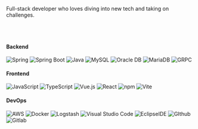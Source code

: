 Full-stack developer who loves diving into new tech and taking on challenges.

<br><br>

#### Backend
![Spring](https://img.shields.io/badge/Spring-6DB33F.svg?&style=for-the-badge&logo=Spring&logoColor=white) ![Spring Boot](https://img.shields.io/badge/SpringBoot-6DB33F.svg?&style=for-the-badge&logo=SpringBoot&logoColor=white) ![Java](https://img.shields.io/badge/Java-007396.svg?&style=for-the-badge&logo=Java&logoColor=white) ![MySQL](https://img.shields.io/badge/MySQL-4479A1.svg?&style=for-the-badge&logo=mysql&logoColor=white) ![Oracle DB](https://img.shields.io/badge/Oracle-F80000.svg?&style=for-the-badge&logo=Oracle&logoColor=white) ![MariaDB](https://img.shields.io/badge/MariaDB-003545.svg?&style=for-the-badge&logo=MariaDB&logoColor=white) ![GRPC](https://img.shields.io/badge/GRPC-244c5a.svg?&style=for-the-badge&logo=grpc&logoColor=white)   

#### Frontend
![JavaScript](https://img.shields.io/badge/JavaScript-F7DF1E.svg?&style=for-the-badge&logo=JavaScript&logoColor=black) ![TypeScript](https://img.shields.io/badge/TypeScript-3178C6.svg?&style=for-the-badge&logo=TypeScript&logoColor=white) ![Vue.js](https://img.shields.io/badge/Vus.js-4FC08D.svg?&style=for-the-badge&logo=Vue.js&logoColor=white) ![React](https://img.shields.io/badge/React-61DAFB.svg?&style=for-the-badge&logo=React&logoColor=black) ![npm](https://img.shields.io/badge/npm-CB3837.svg?&style=for-the-badge&logo=npm&logoColor=white) ![Vite](https://img.shields.io/badge/Vite-646CFF.svg?&style=for-the-badge&logo=vite&logoColor=white)  

#### DevOps
![AWS](https://img.shields.io/badge/aws-232F3E.svg?&style=for-the-badge&logo=amazonaws&logoColor=white) ![Docker](https://img.shields.io/badge/Docker-2496ED.svg?&style=for-the-badge&logo=docker&logoColor=white) ![Logstash](https://img.shields.io/badge/Logstash-005571.svg?&style=for-the-badge&logo=logstash&logoColor=white) ![Visual Studio Code](https://img.shields.io/badge/VSCode-007ACC.svg?&style=for-the-badge&logo=Visualstudiocode&logoColor=white) ![EclipseIDE](https://img.shields.io/badge/EclipseIDE-2C2255.svg?&style=for-the-badge&logo=Spring&logoColor=white)  ![GIthub](https://img.shields.io/badge/Github-181717.svg?&style=for-the-badge&logo=github&logoColor=white) ![Gitlab](https://img.shields.io/badge/Gitlab-FC6D26.svg?&style=for-the-badge&logo=gitlab&logoColor=white) 
